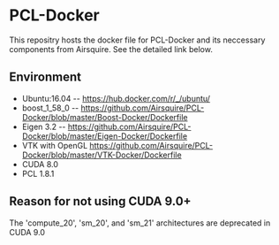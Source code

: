 # PCL-Docker

This repositry hosts the docker file for PCL-Docker and its neccessary components from Airsquire. See the detailed link below.

## Environment

- Ubuntu:16.04 -- https://hub.docker.com/r/_/ubuntu/
- boost_1_58_0 -- https://github.com/Airsquire/PCL-Docker/blob/master/Boost-Docker/Dockerfile
- Eigen 3.2 -- https://github.com/Airsquire/PCL-Docker/blob/master/Eigen-Docker/Dockerfile
- VTK with OpenGL https://github.com/Airsquire/PCL-Docker/blob/master/VTK-Docker/Dockerfile
- CUDA 8.0
- PCL 1.8.1 

## Reason for not using CUDA 9.0+

 The 'compute_20', 'sm_20', and 'sm_21' architectures are deprecated in CUDA 9.0
